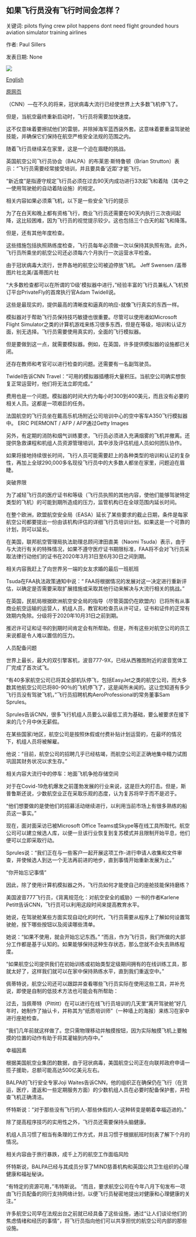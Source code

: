 ## 如果飞行员没有飞行时间会怎样？

关键词: pilots flying crew pilot happens dont need flight grounded hours aviation simulator training airlines

作者: Paul Sillers

发表日期: None

![](https://cdn.cnn.com/cnnnext/dam/assets/200409144041-parked-airplanes-pittsburgh-super-tease.jpg)

[English](What%20happens%20when%20pilots%20don%27t%20get%20their%20flying%20hours%3F.md)

[原网页](https://edition.cnn.com/travel/article/pilots-recency-flying-hours/index.html)

（CNN）—在不久的将来，冠状病毒大流行已经使世界上大多数飞机停飞了。

但是，当航空最终重新启动时，飞行员将需要加快速度。

这不仅意味着要擦拭他们的雷朋，并除掉海军蓝西装外套。这意味着要重温驾驶舱技能，并确保它们保持在航空严格安全法规的范围之内。

随着飞行员继续呆在家里，这是一个迫在眉睫的挑战。

英国航空公司飞行员协会（BALPA）的布莱恩·斯特鲁顿（Brian Strutton）表示：“飞行员需要经常接受培训，并且要具备'近距'才能飞行。

“新近度”是指遵守规定飞行员必须在过去90天内成功进行3次起飞和着陆（其中之一使用驾驶舱的自动着陆设施）的规定。

相关内容如果必须乘飞机，以下是一些安全飞行的提示

为了在白天和晚上都有资格飞行，商业飞行员还需要在90天内执行三次夜间起降，这比较困难，因为飞行员的视觉提示较少。这也包括三个白天的起飞和降落。

但是，还有其他年度检查。

这些措施包括执照熟练度检查，飞行员每年必须做一次以保持其执照有效。此外，飞行员所乘坐的航空公司还必须每六个月执行一次运营水平检查。

由于冠状病毒大流行，世界各地的航空公司被迫停放飞机。 Jeff Swensen /盖蒂图片社北美/盖蒂图片社

“大多数检查都可以在所谓的'D级'模拟器中进行，”经验丰富的飞行员兼私人飞机预订平台PrivateFly的首席执行官Adam Twidell说。

这些是最现实的，提供最高的清晰度和逼真的响应-就像飞行真实的东西一样。

模拟器对于帮助飞行员保持技巧敏捷也很重要。尽管可以使用诸如Microsoft Flight Simulator之类的计算机游戏来练习很多东西，但是在等级，培训和认证方面，别无选择。飞行员需要使用真实的，全面的飞行模拟器。

但是要做到这一点，就需要模拟器。例如，在英国，许多提供模拟器的设施都已关闭。

还存在教师和考官可以进行检查的问题。还需要有一名副驾驶员。

Twidell告诉CNN Travel：“可用的模拟器插槽将大量积压。当航空公司确实想恢复正常运营时，他们将无法立即完成。”

费用也是一个问题。模拟器的时间大约为每小时300到400美元，而且没有必要的相关人员。这都是一项艰巨的任务。

法国航空的飞行员坐在戴高乐机场附近公司培训中心的空中客车A350飞行模拟器中。 ERIC PIERMONT / AFP / AFP通过Getty Images

另外，有定期的消防和烟气训练要求，飞行员必须进入充满烟雾的飞机并撤离。还提供急救课程和机组人员资源管理培训，其中涉及评估机组人员如何团队协作。

如果将接地持续很长时间，飞行人员可能需要赶上的各种类型的培训和认证的复杂性，再加上全球290,000多名现役飞行员中的大多数人都坐在家里，问题迫在眉睫。

突破界限

为了减轻飞行员的医疗证书和等级（飞行员执照的其他内容，使他们能够驾驶特定类型的飞机）的可能到期所造成的压力，监管机构已在全球范围内延长时间。

在整个欧洲，欧盟航空安全局（EASA）延长了某些要求的截止日期，条件是每家航空公司都要提出一份由该机构评估的详细飞行员培训计划。如果这是一个可靠的计划，则可以延长。

在美国，联邦航空管理局执法助理总顾问津田直美（Naomi Tsuda）表示，由于与大流行有关的特殊情况，如果不遵守医疗证书期限标准，FAA将不会对飞行员采取法律行动他们的证书在2020年3月31日至6月30日之间到期。

相关内容我赶上了向世界另一端的女友求婚的最后一班航班

Tsuda在FAA执法政策通知中说：“ FAA将根据情况的发展对这一决定进行重新评估，以确定是否需要采取扩展措施或采取其他行动来解决与大流行相关的挑战。”

在英国，民航局根据欧洲航空安全局的指导（尽管英国仍在欧盟内）已将所有从事商业航空运输的运营人，机组人员，教官和检查员从许可证，证书和证件的正常有效期内免除。分级将于2020年10月31日之前到期。

推迟许可证和证书的到期时间肯定会有所帮助。但是，所有这些对航空公司的员工来说都是令人难以置信的压力。

人员配备问题

世界上最长，最大的双引擎客机，波音777-9X，已经从西雅图附近的波音宽体工厂完成了首次试飞。

“有40多家航空公司已将其全部机队停飞，包括EasyJet之类的航空公司，而大多数其他航空公司已将80-90％的飞机停飞了，这是闻所未闻的。这让您知道有多少飞行员没有驾驶飞机，”飞行员招聘机构AeroProfessional的常务董事Sam Sprules。

Sprules告诉CNN，很多飞行机组人员要么以最低工资为基础，要么被要求在接下来的几个月中休无薪假。

在某些国家/地区，航空公司是按照休假或付费补贴计划运营的，在最坏的情况下，机组人员将被解雇。

他说：“目前，航空公司的招聘几乎已经枯竭，而航空公司正正确地集中精力试图巩固其财务状况以求生存。”

相关内容大流行中的停车：地面飞机争抢存储空间

对于在Covid-19危机爆发之前蓬勃发展的行业来说，这是巨大的打击。但是，斯普鲁斯还说，少数航空业正在采取乐观的态度，认为复苏将早于而不是迟于。

“他们想要做的是使他们的招募活动继续进行，以利用当前市场上有很多熟练的船员这一事实。”

现在，面对面采访已被Microsoft Office Teams或Skype等在线工具所取代。航空公司可以建立候选人库，以便一旦该行业恢复到复苏模式并且限制开始平息，他们便可以立即采取行动。

Sprules说：“我们正在与一些客户一起开展这项工作-进行申请人收集和文件审查，并使候选人到达一个无法再前进的地步，直到事情开始重新发展为止。”

“你开始忘记事情”

因此，除了使用计算机模拟器之外，飞行员如何才能使自己的座舱技能保持磨练？

美国波音777飞行员，《背离规范化：对航空安全的威胁》一书的作者Karlene Petitt告诉CNN，飞行员可以利用这段时间来提高教育水平。

她说，在驾驶舱某些方面实现自动化的时代，飞行员需要从程序上了解如何设置驾驶舱，按下哪些按钮以及阅读哪些清单。

她说：“如果不使用，就会开始忘记东西。” “而且，作为飞行员，我们所做的大部分工作都是基于认知的。如果能够保持这种生存状态，那么您就不会失去熟练程度。

“如果航空公司提供我们在初始训练或初始类型定级期间拥有的在线训练工具，那就太好了，这样我们就可以在家中保持熟练水平，直到我们重返空中。”

佩蒂特说，航空公司还可以跟踪并查看哪些飞行员实际在使用这些工具，并补充说，即使是自制的低技术方法也可能会有所帮助：

过去，当佩蒂特（Pittitt）在可以进行在线飞行员培训的几天里“离开驾驶舱”好几年时，她制作了抽认卡，并称其为“纸质培训师”（一种墙上的海报）来练习在家中进行座舱检查。

“我们几年前就这样做了。您只需物理移动并触摸按钮，因为实际触摸飞机上要触摸的位置的动作有助于将其灌输到内存中。”

幸福因素

根据美国航空业集团的数据，由于冠状病毒，美国航空公司正在向联邦政府申请一揽子援助，总额可能高达500亿美元左右。

BALPA的飞行安全专家Joji Waites告诉CNN，他的组织正在确保仍在飞行（在货运，医疗，遣返和一些定期服务方面）的少数机组人员在必要时配备保护套，并检查飞机正确清洁。

怀特斯说：“对于那些没有飞行的人-那些休假的人-这种转变是朝着幸福迈进的。”

除了提高程序技巧的实用性之外，飞行员还需要保持头脑健康。

机组人员习惯了相当有条理的工作方式，并且习惯于根据航班时刻表了解下个月的情况。

相关内容由于旅行暴跌，成千上万的航空工作面临风险

怀特斯说，BALPA已经与其成员分享了MIND慈善机构和英国公共卫生组织的心理健康和福祉秘诀。

“有特定的资源可用，”韦特斯说。 “而且，要求航空公司在今年八月下旬发布一项由飞行员配备的同行支持网络计划，以便飞行员秘密地提出对健康和心理健康的关注。”

许多航空公司早在法规出台之前就已经具备了这些设施，通过“让人们谈论他们的焦虑情绪和经历的事情”，将飞行员指向他们可以共享担忧的航空公司内部的那些设施。